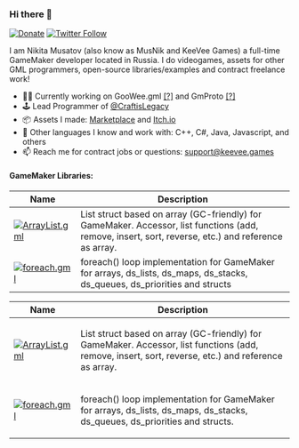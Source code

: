 ### Hi there 👋

[![Donate](https://img.shields.io/badge/donate-%E2%9D%A4-blue.svg)](https://musnik.itch.io/donate-me) [![Twitter Follow](https://img.shields.io/twitter/follow/KeeVeeGames?label=Follow&style=social)](https://twitter.com/intent/user?screen_name=KeeVeeGames)

I am Nikita Musatov (also know as MusNik and KeeVee Games) a full-time GameMaker developer located in Russia. I do videogames, assets for other GML programmers, open-source libraries/examples and contract freelance work!

- 👨‍💻 Currently working on GooWee.gml [[?]](#! "Advanced and clean GUI framework inspired by WPF and Unity GUI") and GmProto [[?]](#! "Protobuf / flatbuffers-esque serialization protocol")
- 🕹 Lead Programmer of [@CraftisLegacy](https://twitter.com/CraftisLegacy)
- 📦 Assets I made: [Marketplace](https://marketplace.yoyogames.com/publishers/1227/keevee-games) and [Itch.io](https://musnik.itch.io/)
- 💾 Other languages I know and work with: C++, C#, Java, Javascript, and others
- 📫 Reach me for contract jobs or questions: support@keevee.games

#### GameMaker Libraries:
| Name | Description |
|------|-------------|
| [![ArrayList.gml](https://keevee.games/wp-content/uploads/2020/09/banner_300px-1-150x150.png)](https://github.com/KeeVeeGames/ArrayList.gml) | List struct based on array (GC\-friendly) for GameMaker. Accessor, list functions (add, remove, insert, sort, reverse, etc.) and reference as array. |
| [![foreach.gml](https://keevee.games/wp-content/uploads/2020/09/banner_300px-2-150x150.png)](https://github.com/KeeVeeGames/quicksort.gml) | foreach\(\) loop implementation for GameMaker for arrays, ds\_lists, ds\_maps, ds\_stacks, ds\_queues, ds\_priorities and structs                         |

<table>
<thread>
<tr>
<th>Name</th>
<th>Description</th>
</tr>
</thread>
<tbody>
<tr>
<td>

[![ArrayList.gml](https://keevee.games/wp-content/uploads/2020/09/banner_300px-1-150x150.png)](https://github.com/KeeVeeGames/ArrayList.gml)

</td>
<td>

List struct based on array (GC\-friendly) for GameMaker. Accessor, list functions (add, remove, insert, sort, reverse, etc.) and reference as array.

</td>
</tr>
<tr>
<td>

[![foreach.gml](https://keevee.games/wp-content/uploads/2020/09/banner_300px-2-150x150.png)](https://github.com/KeeVeeGames/quicksort.gml)

</td>
<td>

foreach() loop implementation for GameMaker for arrays, ds_lists, ds_maps, ds_stacks, ds_queues, ds_priorities and structs.

</td>
</tr>
</tbody>
</table>
  

<!--
**KeeVeeGames/KeeVeeGames** is a ✨ _special_ ✨ repository because its `README.md` (this file) appears on your GitHub profile.

Here are some ideas to get you started:

- 🔭 I’m currently working on ...
- 🌱 I’m currently learning ...
- 👯 I’m looking to collaborate on ...
- 🤔 I’m looking for help with ...
- 💬 Ask me about ...
- 📫 How to reach me: ...
- 😄 Pronouns: ...
- ⚡ Fun fact: ...
-->
